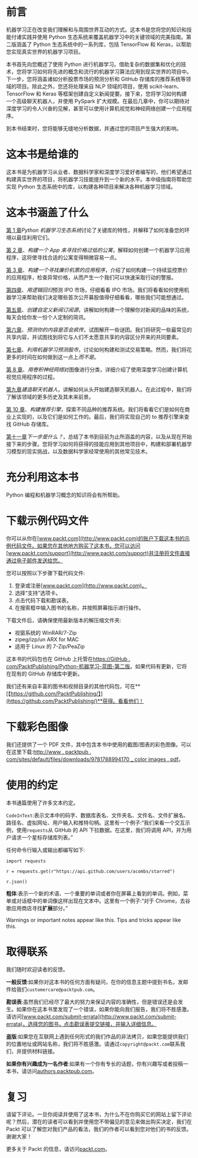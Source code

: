 # 前言

机器学习正在改变我们理解和与周围世界互动的方式。这本书是您将您的知识和技能付诸实践并使用 Python 生态系统来覆盖机器学习中的关键领域的完美指南。第二版涵盖了 Python 生态系统中的一系列库，包括 TensorFlow 和 Keras，以帮助您实现真实世界的机器学习项目。

本书首先向您概述了使用 Python 进行机器学习。借助复杂的数据集和优化的技术，您将学习如何将先进的概念和流行的机器学习算法应用到现实世界的项目中。下一步，您将涵盖诸如分析股票市场的预测分析和 GitHub 存储库的推荐系统等领域的项目。除此之外，您还将处理来自 NLP 领域的项目，使用 scikit-learn、TensorFlow 和 Keras 等框架创建自定义新闻提要。接下来，您将学习如何构建一个高级聊天机器人，并使用 PySpark 扩大规模。在最后几章中，你可以期待对深度学习的令人兴奋的见解，甚至可以使用计算机视觉和神经网络创建一个应用程序。

到本书结束时，您将能够无缝地分析数据，并通过您的项目产生强大的影响。

# 这本书是给谁的

这本书是为机器学习从业者、数据科学家和深度学习爱好者编写的，他们希望通过构建真实世界的项目，将机器学习技能提升到一个新的水平。本中级指南将帮助您实现 Python 生态系统中的库，以构建各种项目来解决各种机器学习领域。

# 这本书涵盖了什么

[第 1 章](01.html)*Python 机器学习生态系统*讨论了关键库的特性，并解释了如何准备您的环境以最佳利用它们。

[第 2 章](02.html)、*构建一个 App 来寻找价格过低的公寓*，解释如何创建一个机器学习应用程序，这将使寻找合适的公寓变得稍微容易一点。

[第 3 章](03.html)、*构建一个寻找廉价机票的应用程序*，介绍了如何构建一个持续监控票价的应用程序，检查异常价格，从而产生一个我们可以快速采取行动的警报。

[第四章](04.html)、*用逻辑回归*预测 IPO 市场，仔细看看 IPO 市场。我们将看看如何使用机器学习来帮助我们决定哪些首次公开募股值得仔细看看，哪些我们可能想通过。

[第五章](05.html)、*创建自定义新闻订阅源*，讲解如何构建一个理解你对新闻的品味的系统，每天会给你发一份个人定制的简讯。

[第六章](06.html)、*预测你的内容是否会疯传*，试图解开一些谜团。我们将研究一些最常见的共享内容，并试图找到将它与人们不太愿意共享的内容区分开来的共同要素。

[第七章](07.html)、*利用机器学习预测股市*，讨论如何构建和测试交易策略。然而，我们将花更多的时间在如何做到这一点上*而不是*。

[第 8 章](08.html)、*用卷积神经网络*对图像进行分类，详细介绍了使用深度学习创建计算机视觉应用程序的过程。

[第九章](00.html)*建造聊天机器人*，讲解如何从头开始建造聊天机器人。在此过程中，我们将了解该领域的更多历史及其未来前景。

[第 10 章](10.html)、*构建推荐引擎*，探索不同品种的推荐系统。我们将看看它们是如何在商业上实现的，以及它们是如何工作的。最后，我们将实现自己的 to 推荐引擎来查找 GitHub 存储库。

[第十一章](11.html)*下一步是什么？*，总结了本书到目前为止所涵盖的内容，以及从现在开始接下来的步骤。您将学习如何将获得的技能应用到其他项目中，构建和部署机器学习模型的现实挑战，以及数据科学家经常使用的其他常见技术。

# 充分利用这本书

Python 编程和机器学习概念的知识将会有所帮助。

# 下载示例代码文件

你可以从你在[www.packt.com](http://www.packt.com)的账户下载这本书的示例代码文件。如果您在其他地方购买了这本书，您可以访问[www.packt.com/support](http://www.packt.com/support)并注册将文件直接通过电子邮件发送给您。

您可以按照以下步骤下载代码文件:

1.  登录或注册[www.packt.com](http://www.packt.com)。
2.  选择“支持”选项卡。
3.  点击代码下载和勘误表。
4.  在搜索框中输入图书的名称，并按照屏幕指示进行操作。

下载文件后，请确保使用最新版本的解压缩文件夹:

*   视窗系统的 WinRAR/7-Zip
*   zipeg/izp/un ARX for MAC
*   适用于 Linux 的 7-Zip/PeaZip

这本书的代码包也在 GitHub 上托管在[https://GitHub . com/PacktPublishing/Python-机器学习-蓝图-第二版](https://github.com/PacktPublishing/Python-Machine-Learning-Blueprints-Second-Edition)。如果代码有更新，它将在现有的 GitHub 存储库中更新。

我们还有来自丰富的图书和视频目录的其他代码包，可在**[【https://github.com/PacktPublishing/】](https://github.com/PacktPublishing/)**获得。看看他们！

# 下载彩色图像

我们还提供了一个 PDF 文件，其中包含本书中使用的截图/图表的彩色图像。可以在这里下载:[http://www . packtpub . com/sites/default/files/downloads/9781788994170 _ color images . pdf](http://www.packtpub.com/sites/default/files/downloads/9781788994170_ColorImages.pdf)。

# 使用的约定

本书通篇使用了许多文本约定。

`CodeInText`:表示文本中的码字、数据库表名、文件夹名、文件名、文件扩展名、路径名、虚拟网址、用户输入和推特句柄。这里有一个例子:“我们来看一个交互示例，使用`requests`从 GitHub 的 API 下拉数据。在这里，我们将调用 API，并为用户请求一个星标存储库列表。”

任何命令行输入或输出都编写如下:

```
import requests 

r = requests.get(r"https://api.github.com/users/acombs/starred") 

r.json() 
```

**粗体**:表示一个新的术语、一个重要的单词或者你在屏幕上看到的单词。例如，菜单或对话框中的单词像这样出现在文本中。这里有一个例子:“对于 Chrome，去谷歌应用商店寻找**扩展**部分。”

Warnings or important notes appear like this. Tips and tricks appear like this.

# 取得联系

我们随时欢迎读者的反馈。

**一般反馈**:如果你对这本书的任何方面有疑问，在你的信息主题中提到书名，发邮件给我们`customercare@packtpub.com`。

**勘误表**:虽然我们已经尽了最大的努力来保证内容的准确性，但是错误还是会发生。如果你在这本书里发现了一个错误，如果你能向我们报告，我们将不胜感激。请访问[www.packt.com/submit-errata](http://www.packt.com/submit-errata)，选择您的图书，点击勘误表提交链接，并输入详细信息。

**盗版**:如果您在互联网上遇到任何形式的我们作品的非法拷贝，如果您能提供我们的位置地址或网站名称，我们将不胜感激。请通过`copyright@packt.com`联系我们，并提供材料链接。

**如果你有兴趣成为一名作者**:如果有一个你有专长的话题，你有兴趣写或者投稿一本书，请访问[authors.packtpub.com](http://authors.packtpub.com/)。

# 复习

请留下评论。一旦你阅读并使用了这本书，为什么不在你购买它的网站上留下评论呢？然后，潜在的读者可以看到并使用您不带偏见的意见来做出购买决定，我们在 Packt 可以了解您对我们产品的看法，我们的作者可以看到您对他们的书的反馈。谢谢大家！

更多关于 Packt 的信息，请访问[packt.com](http://www.packt.com/)。
